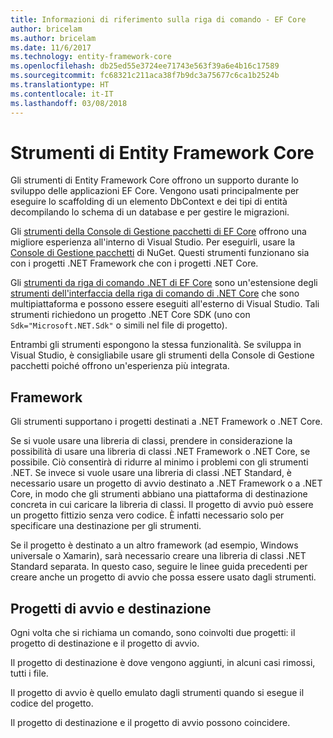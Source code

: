 ```yaml
---
title: Informazioni di riferimento sulla riga di comando - EF Core
author: bricelam
ms.author: bricelam
ms.date: 11/6/2017
ms.technology: entity-framework-core
ms.openlocfilehash: db25ed55e3724ee71743e563f39a6e4b16c17589
ms.sourcegitcommit: fc68321c211aca38f7b9dc3a75677c6ca1b2524b
ms.translationtype: HT
ms.contentlocale: it-IT
ms.lasthandoff: 03/08/2018
---
```

<a name="entity-framework-core-tools"></a>Strumenti di Entity Framework Core
===========================
Gli strumenti di Entity Framework Core offrono un supporto durante lo sviluppo delle applicazioni EF Core. Vengono usati principalmente per eseguire lo scaffolding di un elemento DbContext e dei tipi di entità decompilando lo schema di un database e per gestire le migrazioni.

Gli [strumenti della Console di Gestione pacchetti di EF Core][1] offrono una migliore esperienza all'interno di Visual Studio. Per eseguirli, usare la [Console di Gestione pacchetti][2] di NuGet. Questi strumenti funzionano sia con i progetti .NET Framework che con i progetti .NET Core.

Gli [strumenti da riga di comando .NET di EF Core][3] sono un'estensione degli [strumenti dell'interfaccia della riga di comando di .NET Core][4] che sono multipiattaforma e possono essere eseguiti all'esterno di Visual Studio. Tali strumenti richiedono un progetto .NET Core SDK (uno con `Sdk="Microsoft.NET.Sdk"` o simili nel file di progetto).

Entrambi gli strumenti espongono la stessa funzionalità. Se sviluppa in Visual Studio, è consigliabile usare gli strumenti della Console di Gestione pacchetti poiché offrono un'esperienza più integrata.

<a name="frameworks"></a>Framework
----------
Gli strumenti supportano i progetti destinati a .NET Framework o .NET Core.

Se si vuole usare una libreria di classi, prendere in considerazione la possibilità di usare una libreria di classi .NET Framework o .NET Core, se possibile. Ciò consentirà di ridurre al minimo i problemi con gli strumenti .NET. Se invece si vuole usare una libreria di classi .NET Standard, è necessario usare un progetto di avvio destinato a .NET Framework o a .NET Core, in modo che gli strumenti abbiano una piattaforma di destinazione concreta in cui caricare la libreria di classi. Il progetto di avvio può essere un progetto fittizio senza vero codice. È infatti necessario solo per specificare una destinazione per gli strumenti.

Se il progetto è destinato a un altro framework (ad esempio, Windows universale o Xamarin), sarà necessario creare una libreria di classi .NET Standard separata. In questo caso, seguire le linee guida precedenti per creare anche un progetto di avvio che possa essere usato dagli strumenti.

<a name="startup-and-target-projects"></a>Progetti di avvio e destinazione
---------------------------
Ogni volta che si richiama un comando, sono coinvolti due progetti: il progetto di destinazione e il progetto di avvio.

Il progetto di destinazione è dove vengono aggiunti, in alcuni casi rimossi, tutti i file.

Il progetto di avvio è quello emulato dagli strumenti quando si esegue il codice del progetto.

Il progetto di destinazione e il progetto di avvio possono coincidere.


  [1]: powershell.md
  [2]: https://docs.microsoft.com/nuget/tools/package-manager-console
  [3]: dotnet.md
  [4]: https://docs.microsoft.com/dotnet/core/tools/
